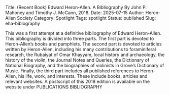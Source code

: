 Title: (Recent Book) Edward Heron-Allen. A Bibliography By John P. Mahoney and Timothy J. McCann, 2018. 
Date: 2025-07-15
Author: Heron-Allen Society
Category: Spotlight
Tags: spotlight
Status: published
Slug: eha-biblography

This was a first attempt at a definitive bibliography of Edward Heron-Allen. This bibliography is divided into three parts. The first part is devoted to Heron-Allen’s books and pamphlets. The second part is devoted to articles written by Heron-Allen, including his many contributions to foraminiferal research, the Rubaiyat of Omar Khayyam,  local history and archaeology, the history of the violin, the Journal Notes and Queries, the Dictionary of National Biography, and the biographies of violinists in Grove’s Dictionary of Music.  Finally, the third part includes all published references to  Heron-Allen, his life, work, and interests. These include books, articles and relevant websites. A postscript of this 2018 edition is available on the website under PUBLICATIONS BIBLIOGRAPHY
